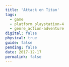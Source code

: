 ```yaml
---
title: 'Attack on Titan'
tags:
  - game
  - platform_playstation-4
  - genre_action-adventure
digital: false
physical: true
guide: false
pending: false
date: 2017-12-17
permalink: false
---
```

